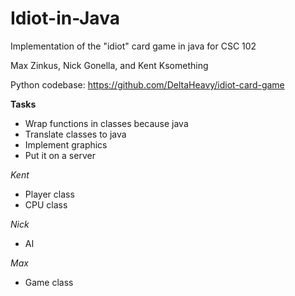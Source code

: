 Idiot-in-Java
=============

Implementation of the "idiot" card game in java for CSC 102

Max Zinkus, Nick Gonella, and Kent Ksomething

Python codebase: https://github.com/DeltaHeavy/idiot-card-game

**Tasks**
* Wrap functions in classes because java
* Translate classes to java
* Implement graphics
* Put it on a server

*Kent*
* Player class
* CPU class

*Nick*
* AI

*Max*
* Game class
